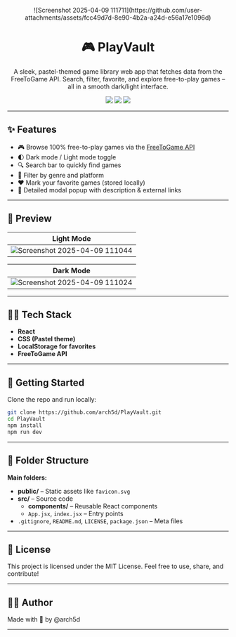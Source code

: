 <!-- Banner -->
<p align="center">![Screenshot 2025-04-09 111711](https://github.com/user-attachments/assets/fcc49d7d-8e90-4b2a-a24d-e56a17e1096d)
</p>

<h1 align="center">🎮 PlayVault</h1>
<p align="center">
  A sleek, pastel-themed game library web app that fetches data from the FreeToGame API. Search, filter, favorite, and explore free-to-play games – all in a smooth dark/light interface.
</p>

<p align="center">
  <img src="https://img.shields.io/github/license/arch5d/PlayVault" />
  <img src="https://img.shields.io/github/deployments/arch5d/PlayVault/github-pages" />
  <img src="https://img.shields.io/github/languages/top/arch5d/PlayVault" />
</p>

---

## ✨ Features

- 🎮 Browse 100% free-to-play games via the [FreeToGame API](https://www.freetogame.com/api-doc)
- 🌓 Dark mode / Light mode toggle
- 🔍 Search bar to quickly find games
- 🎯 Filter by genre and platform
- ❤️ Mark your favorite games (stored locally)
- 💬 Detailed modal popup with description & external links

---

## 📸 Preview

| Light Mode |
|------------|
| ![Screenshot 2025-04-09 111044](https://github.com/user-attachments/assets/e20b12f3-9bfb-4830-8d88-fd256bde8c8f) |


| Dark Mode |
|-----------|
| ![Screenshot 2025-04-09 111024](https://github.com/user-attachments/assets/bbe55626-0523-4272-af8b-32fda1a77dfa) |

---

## 🧑‍💻 Tech Stack

- **React**
- **CSS (Pastel theme)**
- **LocalStorage for favorites**
- **FreeToGame API**

---

## 🚀 Getting Started

Clone the repo and run locally:

```bash
git clone https://github.com/arch5d/PlayVault.git
cd PlayVault
npm install
npm run dev
```

---

## 📁 Folder Structure

**Main folders:**

- **public/** – Static assets like `favicon.svg`
- **src/** – Source code  
  - **components/** – Reusable React components  
  - `App.jsx`, `index.jsx` – Entry points  
- `.gitignore`, `README.md`, `LICENSE`, `package.json` – Meta files

---

## 📄 License
This project is licensed under the MIT License.
Feel free to use, share, and contribute!

---

## 🙋‍♀️ Author
Made with 💜 by @arch5d

---
